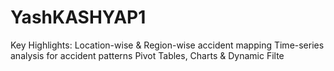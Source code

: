 # YashKASHYAP1
Key Highlights:  Location-wise &amp; Region-wise accident mapping  Time-series analysis for accident patterns  Pivot Tables, Charts &amp; Dynamic Filte
